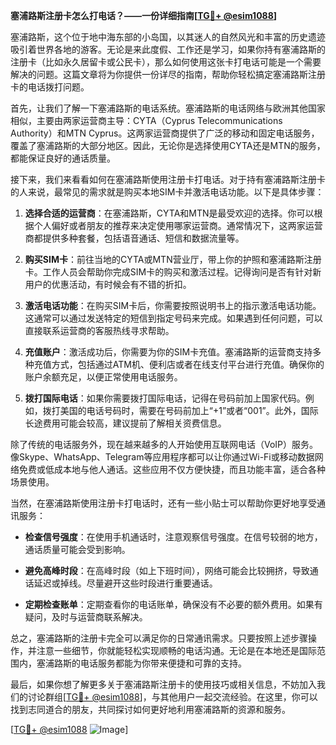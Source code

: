 **塞浦路斯注册卡怎么打电话？——一份详细指南[[TG💪+ @esim1088](https://t.me/s/esim1088)]**

塞浦路斯，这个位于地中海东部的小岛国，以其迷人的自然风光和丰富的历史遗迹吸引着世界各地的游客。无论是来此度假、工作还是学习，如果你持有塞浦路斯的注册卡（比如永久居留卡或公民卡），那么如何使用这张卡打电话可能是一个需要解决的问题。这篇文章将为你提供一份详尽的指南，帮助你轻松搞定塞浦路斯注册卡的电话拨打问题。

首先，让我们了解一下塞浦路斯的电话系统。塞浦路斯的电话网络与欧洲其他国家相似，主要由两家运营商主导：CYTA（Cyprus Telecommunications Authority）和MTN Cyprus。这两家运营商提供了广泛的移动和固定电话服务，覆盖了塞浦路斯的大部分地区。因此，无论你是选择使用CYTA还是MTN的服务，都能保证良好的通话质量。

接下来，我们来看看如何在塞浦路斯使用注册卡打电话。对于持有塞浦路斯注册卡的人来说，最常见的需求就是购买本地SIM卡并激活电话功能。以下是具体步骤：

1. **选择合适的运营商**：在塞浦路斯，CYTA和MTN是最受欢迎的选择。你可以根据个人偏好或者朋友的推荐来决定使用哪家运营商。通常情况下，这两家运营商都提供多种套餐，包括语音通话、短信和数据流量等。

2. **购买SIM卡**：前往当地的CYTA或MTN营业厅，带上你的护照和塞浦路斯注册卡。工作人员会帮助你完成SIM卡的购买和激活过程。记得询问是否有针对新用户的优惠活动，有时候会有不错的折扣。

3. **激活电话功能**：在购买SIM卡后，你需要按照说明书上的指示激活电话功能。这通常可以通过发送特定的短信到指定号码来完成。如果遇到任何问题，可以直接联系运营商的客服热线寻求帮助。

4. **充值账户**：激活成功后，你需要为你的SIM卡充值。塞浦路斯的运营商支持多种充值方式，包括通过ATM机、便利店或者在线支付平台进行充值。确保你的账户余额充足，以便正常使用电话服务。

5. **拨打国际电话**：如果你需要拨打国际电话，记得在号码前加上国家代码。例如，拨打美国的电话号码时，需要在号码前加上“+1”或者“001”。此外，国际长途费用可能会较高，建议提前了解相关资费信息。

除了传统的电话服务外，现在越来越多的人开始使用互联网电话（VoIP）服务。像Skype、WhatsApp、Telegram等应用程序都可以让你通过Wi-Fi或移动数据网络免费或低成本地与他人通话。这些应用不仅方便快捷，而且功能丰富，适合各种场景使用。

当然，在塞浦路斯使用注册卡打电话时，还有一些小贴士可以帮助你更好地享受通讯服务：

- **检查信号强度**：在使用手机通话时，注意观察信号强度。在信号较弱的地方，通话质量可能会受到影响。
  
- **避免高峰时段**：在高峰时段（如上下班时间），网络可能会比较拥挤，导致通话延迟或掉线。尽量避开这些时段进行重要通话。

- **定期检查账单**：定期查看你的电话账单，确保没有不必要的额外费用。如果有疑问，及时与运营商联系解决。

总之，塞浦路斯的注册卡完全可以满足你的日常通讯需求。只要按照上述步骤操作，并注意一些细节，你就能轻松实现顺畅的电话沟通。无论是在本地还是国际范围内，塞浦路斯的电话服务都能为你带来便捷和可靠的支持。

最后，如果你想了解更多关于塞浦路斯注册卡的使用技巧或相关信息，不妨加入我们的讨论群组[[TG💪+ @esim1088](https://t.me/s/esim1088)]，与其他用户一起交流经验。在这里，你可以找到志同道合的朋友，共同探讨如何更好地利用塞浦路斯的资源和服务。

[[TG💪+ @esim1088](https://t.me/s/esim1088) ![Image](https://i.postimg.cc/4NQfJmqS/Snipaste-2025-05-13-00-14-12.png)]
